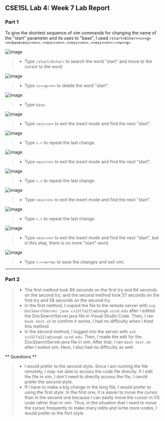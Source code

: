 ## CSE15L Lab 4: Week 7 Lab Report

### **Part 1**
To give the shortest sequence of vim commands for changing the name of the "start" parameter and its uses to "base", I used ```/start<Enter><c><g><n>base<esc><n><.><esc><n><.><esc><n><.><esc><n><:><w><q>``` 

![image](Screenshot41.png)
> * Type ```/start<Enter>``` to search the word "start" and move to the cursor to the word.  

![image](Screenshot42.png)
> * Type ```<c><g><n>``` to delete the word "start".  

![image](Screenshot43.png)
> * Type ```base```.  

![image](Screenshot44.png)
> * Type ```<esc><n>``` to exit the insert mode and find the next "start".  

![image](Screenshot45.png)
> * Type ```<.>``` to repeat the last change.   

![image](Screenshot46.png)
> * Type ```<esc><n>``` to exit the insert mode and find the next "start".  

![image](Screenshot47.png)
> * Type ```<.>``` to repeat the last change.  

![image](Screenshot48.png)
> * Type ```<esc><n>``` to exit the insert mode and find the next "start".  

![image](Screenshot49.png)
> * Type ```<.>``` to repeat the last change.  

![image](Screenshot410.png)
> * Type ```<esc><n>``` to exit the insert mode and find the next "start", but in this step, there is no more "start" word.  

![image](Screenshot411.png)
> * Type ```<:><w><q>``` to save the changes and exit vim.  




---

### **Part 2**
> * The first method took 86 seconds on the first try and 84 seconds on the second try, and the second method took 57 seconds on the first try and 58 seconds on the second try.
> * In the first method, I copied the file to the remote server with ```scp DocSearchServer.java cs15lfa22la@ieng6.ucsd.edu``` after I edited the DocSearchServer.java file in Visual Studio Code. Then, I ran ```bash test.sh``` to confirm it works. I had no difficulty when I tried this method.
> * In the second method, I logged into the server with ```ssh cs15lfa22la@ieng6.ucsd.edu```. Then, I made the edit for the DocSearchServer.java file in vim. After that, I ran ```bash test.sh``` after I exited vim. Here, I also had no difficulty as well.  


** Questions **
> * I would prefer to the second style. Since I am running the file remotely, I may not able to access the code file directly. If I edit the file in vim, I don't need to directly access the file, I owuld prefer the second style.
> * If I have to make a big change in the long file, I would prefer to using the first style. In the first one, it is easier to move the cursor than in the second one because I can easily move the cursor in VS code rather than in vim. Thus, in the situation that I need to move the cursor frequently to make many edits and write more codes, I would prefer to the fisrt style.


